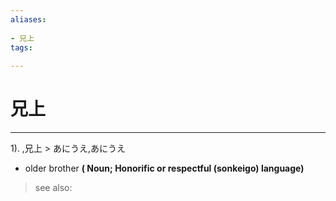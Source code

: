 ```yaml
---
aliases:
    
- 兄上
tags:
    
---
```


# 兄上
---
1).
,兄上 > あにうえ,あにうえ

- older brother
**( Noun; Honorific or respectful (sonkeigo) language)**
> see also: 
            